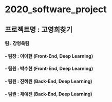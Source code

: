 # 2020_software_project

## 프로젝트명 : 고영희찾기

#### 팀 : 강형욱팀
#### - 팀장 : 이아현 (Front-End, Deep Learning)
#### - 팀원 : 박수현 (Front-End, Deep Learning)
#### - 팀원 : 진혜원 (Back-End, Deep Learning)
#### - 팀원 : 채예진 (Back-End, Deep Learning)
